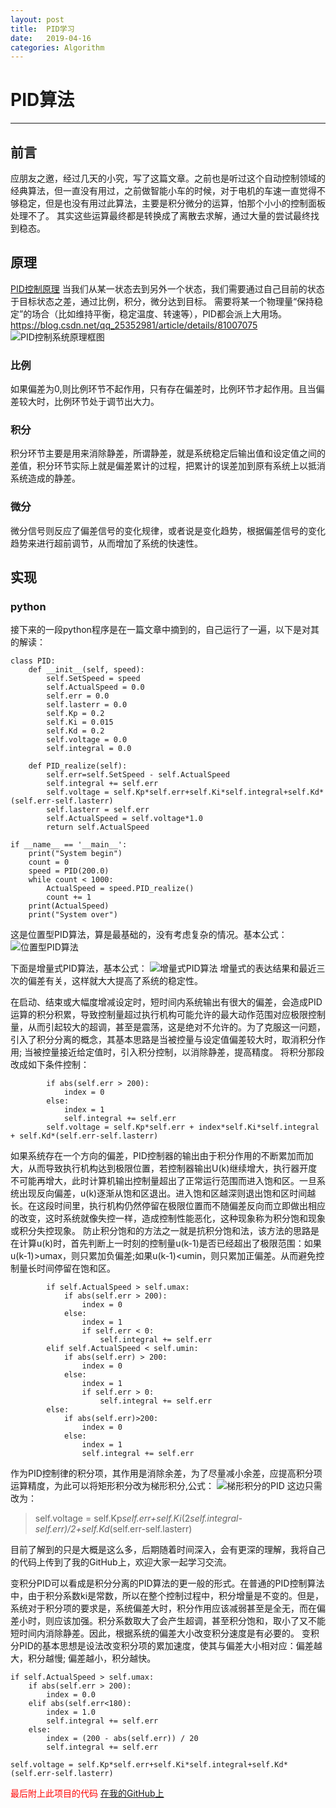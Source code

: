 ```yaml
---
layout: post
title:  PID学习
date:   2019-04-16
categories: Algorithm
---
```


<!-- MarkdownTOC -->




# PID算法

---
## 前言
应朋友之邀，经过几天的小究，写了这篇文章。之前也是听过这个自动控制领域的经典算法，但一直没有用过，之前做智能小车的时候，对于电机的车速一直觉得不够稳定，但是也没有用过此算法，主要是积分微分的运算，怕那个小小的控制面板处理不了。
其实这些运算最终都是转换成了离散去求解，通过大量的尝试最终找到稳态。
## 原理
[PID控制原理][1]
当我们从某一状态去到另外一个状态，我们需要通过自己目前的状态于目标状态之差，通过比例，积分，微分达到目标。
需要将某一个物理量“保持稳定”的场合（比如维持平衡，稳定温度、转速等），PID都会派上大用场。
https://blog.csdn.net/qq_25352981/article/details/81007075
![PID控制系统原理框图][2]

### 比例
如果偏差为0,则比例环节不起作用，只有存在偏差时，比例环节才起作用。且当偏差较大时，比例环节处于调节出大力。
### 积分
积分环节主要是用来消除静差，所谓静差，就是系统稳定后输出值和设定值之间的差值，积分环节实际上就是偏差累计的过程，把累计的误差加到原有系统上以抵消系统造成的静差。
### 微分
微分信号则反应了偏差信号的变化规律，或者说是变化趋势，根据偏差信号的变化趋势来进行超前调节，从而增加了系统的快速性。


## 实现

### python
接下来的一段python程序是在一篇文章中摘到的，自己运行了一遍，以下是对其的解读：
```
class PID:
    def __init__(self, speed):
        self.SetSpeed = speed
        self.ActualSpeed = 0.0
        self.err = 0.0
        self.lasterr = 0.0
        self.Kp = 0.2
        self.Ki = 0.015
        self.Kd = 0.2
        self.voltage = 0.0
        self.integral = 0.0

    def PID_realize(self):
        self.err=self.SetSpeed - self.ActualSpeed
        self.integral += self.err
        self.voltage = self.Kp*self.err+self.Ki*self.integral+self.Kd*(self.err-self.lasterr)
        self.lasterr = self.err
        self.ActualSpeed = self.voltage*1.0
        return self.ActualSpeed

if __name__ == '__main__':
    print("System begin")
    count = 0
    speed = PID(200.0)
    while count < 1000:
        ActualSpeed = speed.PID_realize()
        count += 1
    print(ActualSpeed)
    print("System over")
```
这是位置型PID算法，算是最基础的，没有考虑复杂的情况。基本公式：
![位置型PID算法][4]

下面是增量式PID算法，基本公式：
![增量式PID算法][5]
增量式的表达结果和最近三次的偏差有关，这样就大大提高了系统的稳定性。

在启动、结束或大幅度增减设定时，短时间内系统输出有很大的偏差，会造成PID运算的积分积累，导致控制量超过执行机构可能允许的最大动作范围对应极限控制量，从而引起较大的超调，甚至是震荡，这是绝对不允许的。为了克服这一问题，引入了积分分离的概念，其基本思路是当被控量与设定值偏差较大时，取消积分作用; 当被控量接近给定值时，引入积分控制，以消除静差，提高精度。
将积分那段改成如下条件控制：

```
        if abs(self.err > 200):
            index = 0
        else:
            index = 1
            self.integral += self.err
        self.voltage = self.Kp*self.err + index*self.Ki*self.integral + self.Kd*(self.err-self.lasterr)
```

如果系统存在一个方向的偏差，PID控制器的输出由于积分作用的不断累加而加大，从而导致执行机构达到极限位置，若控制器输出U(k)继续增大，执行器开度不可能再增大，此时计算机输出控制量超出了正常运行范围而进入饱和区。一旦系统出现反向偏差，u(k)逐渐从饱和区退出。进入饱和区越深则退出饱和区时间越长。在这段时间里，执行机构仍然停留在极限位置而不随偏差反向而立即做出相应的改变，这时系统就像失控一样，造成控制性能恶化，这种现象称为积分饱和现象或积分失控现象。
防止积分饱和的方法之一就是抗积分饱和法，该方法的思路是在计算u(k)时，首先判断上一时刻的控制量u(k-1)是否已经超出了极限范围：如果u(k-1)>umax，则只累加负偏差;如果u(k-1)<umin，则只累加正偏差。从而避免控制量长时间停留在饱和区。
```
        if self.ActualSpeed > self.umax:
            if abs(self.err > 200):
                index = 0
            else:
                index = 1
                if self.err < 0:
                    self.integral += self.err
        elif self.ActualSpeed < self.umin:
            if abs(self.err) > 200:
                index = 0
            else:
                index = 1
                if self.err > 0:
                    self.integral += self.err
        else:
            if abs(self.err)>200:
                index = 0
            else:
                index = 1
                self.integral += self.err
```


作为PID控制律的积分项，其作用是消除余差，为了尽量减小余差，应提高积分项运算精度，为此可以将矩形积分改为梯形积分,公式：
![梯形积分的PID][6]
这边只需改为：
> self.voltage = self.Kp*self.err+self.Ki*(2*self.integral-self.err)/2+self.Kd*(self.err-self.lasterr)

目前了解到的只是大概是这么多，后期随着时间深入，会有更深的理解，我将自己的代码上传到了我的GitHub上，欢迎大家一起学习交流。

变积分PID可以看成是积分分离的PID算法的更一般的形式。在普通的PID控制算法中，由于积分系数ki是常数，所以在整个控制过程中，积分增量是不变的。但是，系统对于积分项的要求是，系统偏差大时，积分作用应该减弱甚至是全无，而在偏差小时，则应该加强。积分系数取大了会产生超调，甚至积分饱和，取小了又不能短时间内消除静差。因此，根据系统的偏差大小改变积分速度是有必要的。
   变积分PID的基本思想是设法改变积分项的累加速度，使其与偏差大小相对应：偏差越大，积分越慢; 偏差越小，积分越快。
```
if self.ActualSpeed > self.umax:
    if abs(self.err > 200):
        index = 0.0
    elif abs(self.err<180):
        index = 1.0
        self.integral += self.err
    else:
        index = (200 - abs(self.err)) / 20
        self.integral += self.err

self.voltage = self.Kp*self.err+self.Ki*self.integral+self.Kd*(self.err-self.lasterr)
```



<font color="#FF0000">最后附上此项目的代码</font> 
 [在我的GitHub上](https://github.com/zhu13818202655/PID_algorithm)
 
 
  [1]: https://blog.csdn.net/qq_25352981/article/details/81007075
  [2]: http://ww1.sinaimg.cn/large/005Ve57dly1g24wbxopphj30nz09fabe.jpg
  [4]: http://ww1.sinaimg.cn/large/005Ve57dly1g277vrtffaj30i102aaa5.jpg
  [5]: http://ww1.sinaimg.cn/large/005Ve57dly1g277yu1grvj30o901aq2s.jpg
  [6]: http://ww1.sinaimg.cn/large/005Ve57dly1g278a378tvj309b02ujr6.jpg